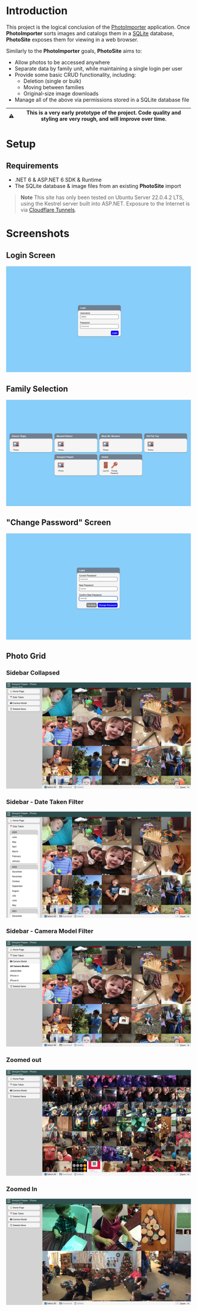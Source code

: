 # Introduction
This project is the logical conclusion of the [PhotoImporter](https://github.com/jacobrobertjohnson/PhotoImporter) application. Once **PhotoImporter** sorts images and catalogs them in a [SQLite](https://www.sqlite.org/index.html) database, **PhotoSite** exposes them for viewing in a web browser.

Similarly to the **PhotoImporter** goals, **PhotoSite** aims to:

- Allow photos to be accessed anywhere
- Separate data by family unit, while maintaining a single login per user
- Provide some basic CRUD functionality, including:
    - Deletion (single or bulk)
    - Moving between families
    - Original-size image downloads
- Manage all of the above via permissions stored in a SQLite database file

|:warning:|This is a very early prototype of the project. Code quality and styling are very rough, and will improve over time.|
|---|---|

# Setup
## Requirements
- .NET 6 & ASP.NET 6 SDK & Runtime
- The SQLite database & image files from an existing **PhotoSite** import

> **Note**
> This site has only been tested on Ubuntu Server 22.0.4.2 LTS, using the Kestrel server built into ASP.NET. Exposure to the Internet is via [Cloudflare Tunnels](https://www.cloudflare.com/products/tunnel/).



# Screenshots
## Login Screen
![Login Screen](./readme/img/login.png)

## Family Selection
![Family Selection](./readme/img/families.png)

## "Change Password" Screen
![Family Selection](./readme/img/password.png)

## Photo Grid
### Sidebar Collapsed
![Photo Grid - Sidebar Collapsed](./readme/img/photos-collapsed.png)

### Sidebar - Date Taken Filter
![Photo Grid - Date Taken](./readme/img/photos-date-taken.png)

### Sidebar - Camera Model Filter
![Photo Grid - Camera Model](./readme/img/photos-camera-model.png)

### Zoomed out
![Photo Grid - Zoomed Out](./readme/img/photos-zoomed-out.png)

### Zoomed In
![Photo Grid - Zoomed In](./readme/img/photos-zoomed-in.png)
